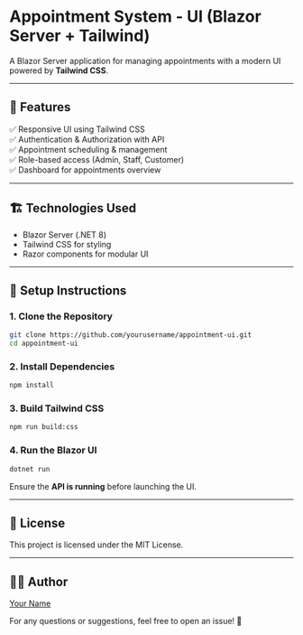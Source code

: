 # Appointment System - UI (Blazor Server + Tailwind)

A Blazor Server application for managing appointments with a modern UI powered by **Tailwind CSS**.

---

## 📌 Features

✅ Responsive UI using Tailwind CSS  
✅ Authentication & Authorization with API  
✅ Appointment scheduling & management  
✅ Role-based access (Admin, Staff, Customer)  
✅ Dashboard for appointments overview  

---

## 🏗️ Technologies Used

- Blazor Server (.NET 8)
- Tailwind CSS for styling
- Razor components for modular UI

---

## 🚀 Setup Instructions

### **1. Clone the Repository**
```sh
git clone https://github.com/yourusername/appointment-ui.git
cd appointment-ui
```

### **2. Install Dependencies**
```sh
npm install
```

### **3. Build Tailwind CSS**
```sh
npm run build:css
```

### **4. Run the Blazor UI**
```sh
dotnet run
```

Ensure the **API is running** before launching the UI.

---

## 📜 License
This project is licensed under the MIT License.

---

## 👨‍💻 Author
[Your Name](https://github.com/yourusername)

For any questions or suggestions, feel free to open an issue! 🚀

